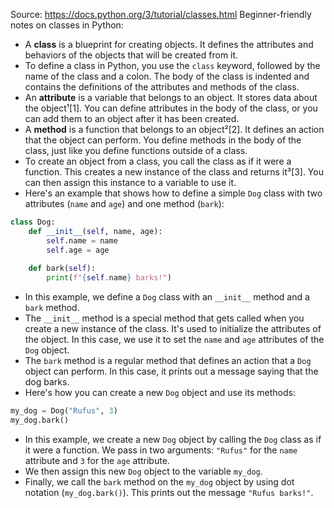 
Source: https://docs.python.org/3/tutorial/classes.html 
Beginner-friendly notes on classes in Python:

- A **class** is a blueprint for creating objects. It defines the attributes and behaviors of the objects that will be created from it.
- To define a class in Python, you use the `class` keyword, followed by the name of the class and a colon. The body of the class is indented and contains the definitions of the attributes and methods of the class.
- An **attribute** is a variable that belongs to an object. It stores data about the object¹[1]. You can define attributes in the body of the class, or you can add them to an object after it has been created.
- A **method** is a function that belongs to an object²[2]. It defines an action that the object can perform. You define methods in the body of the class, just like you define functions outside of a class.
- To create an object from a class, you call the class as if it were a function. This creates a new instance of the class and returns it³[3]. You can then assign this instance to a variable to use it.
- Here's an example that shows how to define a simple `Dog` class with two attributes (`name` and `age`) and one method (`bark`):

```python
class Dog:
    def __init__(self, name, age):
        self.name = name
        self.age = age
    
    def bark(self):
        print(f"{self.name} barks!")
```

- In this example, we define a `Dog` class with an `__init__` method and a `bark` method.
- The `__init__` method is a special method that gets called when you create a new instance of the class. It's used to initialize the attributes of the object. In this case, we use it to set the `name` and `age` attributes of the `Dog` object.
- The `bark` method is a regular method that defines an action that a `Dog` object can perform. In this case, it prints out a message saying that the dog barks.
- Here's how you can create a new `Dog` object and use its methods:

```python
my_dog = Dog("Rufus", 3)
my_dog.bark()
```

- In this example, we create a new `Dog` object by calling the `Dog` class as if it were a function. We pass in two arguments: `"Rufus"` for the `name` attribute and `3` for the `age` attribute.
- We then assign this new `Dog` object to the variable `my_dog`.
- Finally, we call the `bark` method on the `my_dog` object by using dot notation (`my_dog.bark()`). This prints out the message `"Rufus barks!"`.
  
